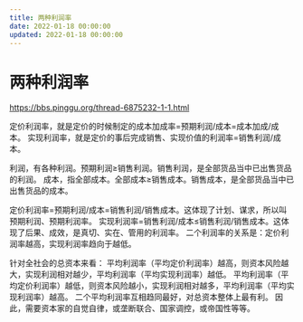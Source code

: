 ```yaml
---
title: 两种利润率
date: 2022-01-18 00:00:00
updated: 2022-01-18 00:00:00
---
```


# 两种利润率

https://bbs.pinggu.org/thread-6875232-1-1.html

定价利润率，就是定价的时候制定的成本加成率=预期利润/成本=成本加成/成本。
实现利润率，就是定价的事后完成销售、实现价值的利润率=销售利润/成本。

利润，有各种利润。预期利润≥销售利润。销售利润，是全部货品当中已出售货品的利润。
成本，指全部成本。全部成本≥销售成本。销售成本，是全部货品当中已出售货品的成本。

定价利润率=预期利润/成本=销售利润/销售成本。这体现了计划、谋求，所以叫预期利润、预期利润率。
实现利润率=销售利润/成本≤销售利润/销售成本。这体现了后果、成效，是真切、实在、管用的利润率。
二个利润率的关系是：定价利润率越高，实现利润率趋向于越低。

针对全社会的总资本来看：
平均利润率（平均定价利润率）越高，则资本风险越大，实现利润相对越少，平均利润率（平均实现利润率）越低。
平均利润率（平均定价利润率）越低，则资本风险越小，实现利润相对越多，平均利润率（平均实现利润率）越高。
二个平均利润率互相趋同最好，对总资本整体上最有利。
因此，需要资本家的自觉自律，或垄断联合、国家调控，或帝国性等等。
